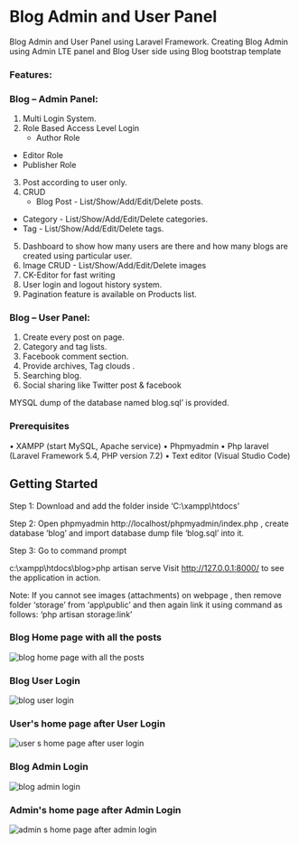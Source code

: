# Blog Admin and User Panel 
Blog Admin and User Panel using Laravel Framework. Creating Blog Admin using Admin LTE panel and Blog User side using Blog bootstrap template

### Features:
### Blog – Admin Panel:
1.	Multi Login System.
2.  Role Based Access Level Login 
	- Author Role
  - Editor Role
  - Publisher Role
3.  Post according to user only.
4.  CRUD 
	- Blog Post - List/Show/Add/Edit/Delete posts.
  - Category - List/Show/Add/Edit/Delete categories.
  - Tag  - List/Show/Add/Edit/Delete tags.
5.	Dashboard to show how many users are there and how many blogs are created using particular user.
6.	Image CRUD - List/Show/Add/Edit/Delete images
7.	CK-Editor for fast writing
8.  User login and logout history system.
9.	Pagination feature is available on Products list.

### Blog – User Panel:
1.	Create every post on page.
2.  Category and tag lists. 
3.  Facebook comment section.
4.  Provide archives, Tag clouds .
5.	Searching blog.
6.	Social sharing like Twitter post & facebook

MYSQL dump of the database named blog.sql’ is provided.  

### Prerequisites

•	XAMPP (start MySQL, Apache service)
•	Phpmyadmin 
•	Php laravel (Laravel Framework 5.4, PHP version 7.2)
•	Text editor (Visual Studio Code)

## Getting Started

Step 1: Download and add the folder inside ‘C:\xampp\htdocs’

Step 2: Open phpmyadmin http://localhost/phpmyadmin/index.php , create database ‘blog’ and import database dump file ‘blog.sql’ into it.

Step 3: Go to command prompt

c:\xampp\htdocs\blog>php artisan serve 
Visit http://127.0.0.1:8000/ to see the application in action.

Note: If you cannot see images (attachments) on webpage , then remove folder ‘storage’ from ‘app\public’ and then again link it using command as follows: ‘php artisan storage:link’

### Blog Home page with all the posts
![blog home page with all the posts](https://user-images.githubusercontent.com/14937374/38236493-96c3871a-3724-11e8-8473-fcdd21e537b7.png)




### Blog User Login
![blog user login](https://user-images.githubusercontent.com/14937374/38236506-a6704108-3724-11e8-9f25-7f8e162e45f7.png)





### User's home page after User Login
![user s home page after user login](https://user-images.githubusercontent.com/14937374/38236516-b256b9de-3724-11e8-972f-89304ed522d0.png)






### Blog Admin Login
![blog admin login](https://user-images.githubusercontent.com/14937374/38236522-bc86f4b4-3724-11e8-82c4-20e6fc082c40.png)







### Admin's home page after Admin Login
![admin s home page after admin login](https://drive.google.com/file/d/1fktDGqlrb8bc3M0xCICBzfEcCmuKj275/view?usp=sharing)






